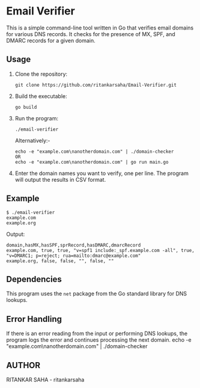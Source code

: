 # Email Verifier

This is a simple command-line tool written in Go that verifies email domains for various DNS records. It checks for the presence of MX, SPF, and DMARC records for a given domain.

## Usage

1. Clone the repository:

    ```shell
    git clone https://github.com/ritankarsaha/Email-Verifier.git
    ```

2. Build the executable:

    ```shell
    go build
    ```

3. Run the program:

    ```shell
    ./email-verifier
    ```

    Alternatively:- 

    ```shell
    echo -e "example.com\nanotherdomain.com" | ./domain-checker
    OR
    echo -e "example.com\nanotherdomain.com" | go run main.go
    ```

4. Enter the domain names you want to verify, one per line. The program will output the results in CSV format.

## Example

```shell
$ ./email-verifier
example.com
example.org
```

Output:

```
domain,hasMX,hasSPF,sprRecord,hasDMARC,dmarcRecord
example.com, true, true, "v=spf1 include:_spf.example.com -all", true, "v=DMARC1; p=reject; rua=mailto:dmarc@example.com"
example.org, false, false, "", false, ""
```

## Dependencies

This program uses the `net` package from the Go standard library for DNS lookups.


## Error Handling

If there is an error reading from the input or performing DNS lookups, the program logs the error and continues processing the next domain.
echo -e "example.com\nanotherdomain.com" | ./domain-checker


## AUTHOR

  RITANKAR SAHA - ritankarsaha
